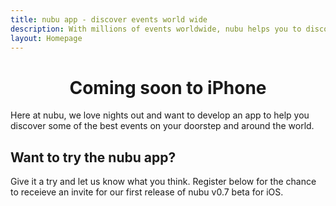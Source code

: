 ```yaml
---
title: nubu app - discover events world wide
description: With millions of events worldwide, nubu helps you to discover events in your area.
layout: Homepage
---
```


<div class='squashed'>

# <center>Coming soon to iPhone</center>
Here at nubu, we love nights out and want to develop an app to help you discover some of the best events on your doorstep and around the world.
## Want to try the nubu app?
Give it a try and let us know what you think. Register below for the chance to receieve an invite for our first release of nubu v0.7 beta for iOS.

</div>